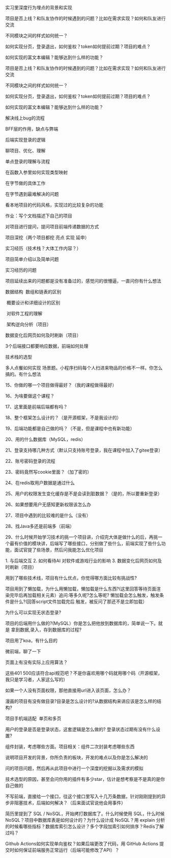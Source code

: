 实习里深度行为埋点的背景和实现

项目是否上线？和队友协作的时候遇到的问题？比如在需求实现？如何和队友进行交流

不同模块之间的样式如何统一？

如何实现分页，登录退出，如何鉴权？token如何提前过期？项目的难点？

如何实现的富文本编辑？能够达到什么样的功能？

项目是否上线？和队友协作的时候遇到的问题？比如在需求实现？如何和队友进行交流

不同模块之间的样式如何统一？

如何实现分页，登录退出，如何鉴权？token如何提前过期？项目的难点？

如何实现的富文本编辑？能够达到什么样的功能？

解决线上bug的流程

BFF层的作用，缺点与弊端

后端实现登录的逻辑

聊项目、优化、理解

单点登录的理解与流程

在函数入参里如何实现类型映射

在字节做的具体工作

在字节遇到最难解决的问题

看本地项目的代码风格，实现过的比较复杂的功能

作业：写个文档描述下自己的项目

对项目进行提问，提问项目前端传递数据的方式

项目深挖（两个项目都挖 亮点 实现 延申）

实习经历（技术栈？大体工作内容？）

项目简单介绍以及简单问题

实习经历的问题

项目延续出来的问题都是没有准备过的，感觉问的很懵逼，一直问你有什么想法

数据结构  数组和链表的区别

 概要设计和详细设计的区别

 对软件工程的理解

 架构逆向分析（项目）

数据变化后网页如何及时刷新（项目）

3个后端接口都要响应数据，前端如何处理

技术栈的选型

多人点餐如何实现
场景题。小程序扫码每个人扫进来物品的价格不一样。你怎么搞的。有什么想法

15、你做的哪一个项目做得最好？（我的课程做得最好）

16、为啥要做这个课程？

17、这里面是前端后端都有吗？

18、整个框架怎么设计的？（是开源框架，不是我设计的）

19、后端功能都是自己做的吗？（不是，但是课程中也有新功能）

20、用的什么数据库（MySQL，redis）

21、登录支持哪几种方式（默认只支持账号登录，我在课程中加入了gitee登录）

22、账号密码登录的流程

23、密码竟然写cookie里面？（加了密的）

24、在redis取用户数据是通过什么

25、用户的权限发生变化缓存是不是会读到脏数据？（是的，所以要重新登录）

26、如果想要用户无感知更新权限该怎么办

27、项目中遇到的比较难的是什么（没有）

28、找Java多还是前端多（前端）

29、什么时候开始学习技术的挑一个项目讲，介绍完大体是做什么的后，再挑一个最有价值的模块讲，后端写了哪些接口，分别做了些什么，前端实现了些什么功能，面试官提了些场景，然后问我能怎么优化项目

1. 与后端交互 
2. 如何看待AI 对软件或游戏行业的影响 
3. 数据变化后网页如何及时刷新（项目）

用到了哪些技术线，项目有什么优点，你觉得哪方面比较有挑战性?

项目用到了懒加载，为什么用懒加载，懒加载是什么东西?(这里回答等待页面渲
染完毕后再加载相关元素）追问:等多久呢?怎么等呢?
懒加载会怎么触发，触发条件是什么?(回答script文件加载完后
触发，被反问了那还不是立即加载）

为什么可以实现无状态登录?

项目的后端用什么做的?(MySQL）你是怎么把他放到数据库的，简单说一下。就是
拿到数据,录入，存到数据库的过程?

项目用了koa，有什么目的

微前端，聊了一下

页面上有没有实际上应用算法？

这些401 500应该符合api规范吧？不是你喜欢用哪个码就用哪个码（开源框架，我只是学习者，人家这么写的）

如果一个人没有页面权限，那他直接用url进入该页面，怎么办？

漫画的项目有没有做目录?目录是怎么设计的?从数据结构来讲应该是怎么样的结构?

项目手机端适配  单页和多页

用户的登录是否是登录状态，这套逻辑是怎么做的? 登录状态过期有没有什么设置?

组件封装，考虑哪些方面。项目相关：组件二次封装考虑哪些东西

说明项目开发的背景，你所负责的板块，开发的难点以及你是怎么解决的

问的项目问题，然后再从此项目中进行一个深度的挖掘以及需求的模拟

技术选型的原因，甚至会问你用的插件有多少star，估计是想考察是不是真的是你自己做的

不写前端，直接给一个接口，往这个接口里写入十几万条数据，针对刚刚提到的异步非阻塞技术，后端如何解决？（后来面试官说他会用事件）

简历里提到了 SQL / NoSQL，开始拷打数据库了。什么时候使用 SQL，什么时候 NoSQL？项目中数据库表是如何设计的？为什么设计成 NoSQL？用 explain 分析的时候看哪些指标？数据库索引怎么设计？多个字段加索引如何排序？Redis了解过吗？

Github Actions如何实现单向鉴权？如果后端更改了代码，用 GitHub Actions 提交时如何保证前端服务正常运行（后端可能修改了API）？
